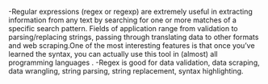 -Regular expressions (regex or regexp) are extremely useful in extracting information from any text by searching for one or more matches of a specific search pattern. Fields of application range from validation to parsing/replacing strings, passing through translating data to other formats and web scraping.One of the most interesting features is that once you’ve learned the syntax, you can actually use this tool in (almost) all programming languages ​.
-Regex is good for data validation, data scraping, data wrangling, string parsing, string replacement, syntax highlighting.